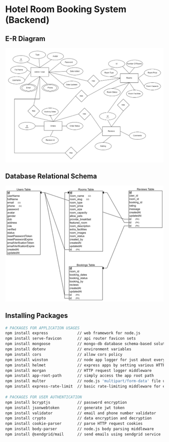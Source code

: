 # Hotel Room Booking System (Backend)

## E-R Diagram

![E-R Diagram](https://github.com/Gupta9934/Hotel-Room-Booking-System/blob/main/breach-resorts-e-r-diagram.drawio.png)

## Database Relational Schema

![Database Relational Schema](https://github.com/Gupta9934/Hotel-Room-Booking-System/blob/main/database-relational-schema.png)

## Installing Packages

```sh
# PACKAGES FOR APPLICATION USAGES
npm install express             // web framework for node.js
npm install serve-favicon       // api router favicon sets
npm install mongoose            // mongo-db database schema-based solution to model your application data
npm install dotenv              // environment variables
npm install cors                // allow cors policy
npm install winston             // node app logger for just about everything
npm install helmet              // express apps by setting various HTTP headers
npm install morgan              // HTTP request logger middleware
npm install app-root-path       // simply access the app root path
npm install multer              // node.js 'multipart/form-data' file upload
npm install express-rate-limit  // basic rate-limiting middleware for express.js

# PACKAGES FOR USER AUTHENTICATION
npm install bcryptjs            // password encryption
npm install jsonwebtoken        // generate jwt token
npm install validator           // email and phone number validator
npm install crypto              // data encryption and decryption
npm install cookie-parser       // parse HTTP request cookies
npm install body-parser         // node.js body parsing middleware
npm install @sendgrid/mail      // send emails using sendgrid service
```



